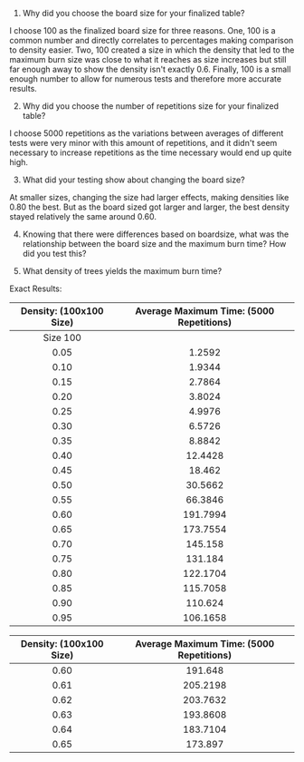 1. Why did you choose the board size for your finalized table?

I choose 100 as the finalized board size for three reasons. One, 100 is a common number and directly correlates to percentages making comparison to density easier. Two, 100 created a size in which the density that led to the maximum burn size was close to what it reaches as size increases but still far enough away to show the density isn't exactly 0.6. Finally, 100 is a small enough number to allow for numerous tests and therefore more accurate results.

2. Why did you choose the number of repetitions size for your finalized table?

I choose 5000 repetitions as the variations between averages of different tests were very minor with this amount of repetitions, and it didn't seem necessary to increase repetitions as the time necessary would end up quite high.

3. What did your testing show about changing the board size?

At smaller sizes, changing the size had larger effects, making densities like 0.80 the best. But as the board sized got larger and larger, the best density stayed relatively the same around 0.60.

4. Knowing that there were differences based on boardsize, what was the relationship between the board size and the maximum burn time? How did you test this?

5. What density of trees yields the maximum burn time?

Exact Results:

|Density: (100x100 Size)|Average Maximum Time: (5000 Repetitions)|
|:---:|:---:|
|Size 100
0.05 | 1.2592
0.10 | 1.9344
0.15 | 2.7864
0.20 | 3.8024
0.25 | 4.9976
0.30 | 6.5726
0.35 | 8.8842
0.40 | 12.4428
0.45 | 18.462
0.50 | 30.5662
0.55 | 66.3846
0.60 | 191.7994
0.65 | 173.7554
0.70 | 145.158
0.75 | 131.184
0.80 | 122.1704
0.85 | 115.7058
0.90 | 110.624
0.95 | 106.1658

|Density: (100x100 Size)|Average Maximum Time: (5000 Repetitions)|
|:---:|:---:|
0.60 | 191.648
0.61 | 205.2198
0.62 | 203.7632
0.63 | 193.8608
0.64 | 183.7104
0.65 | 173.897
